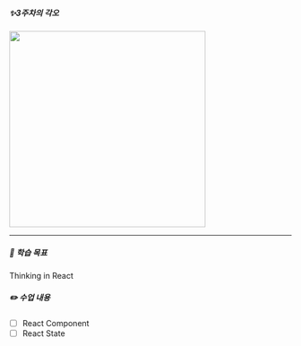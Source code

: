 ##### ✨3주차의 각오

<img src="/public/3week.png" width="350px" alt=""></img>

---

##### 🚩 학습 목표

Thinking in React

##### ✏️ 수업 내용

- [ ] React Component
- [ ] React State
